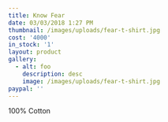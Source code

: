 ```yaml
---
title: Know Fear
date: 03/03/2018 1:27 PM
thumbnail: /images/uploads/fear-t-shirt.jpg
cost: '4000'
in_stock: '1'
layout: product
gallery:
  - alt: foo
    description: desc
    image: /images/uploads/fear-t-shirt.jpg
paypal: ''
---
```

100% Cotton
